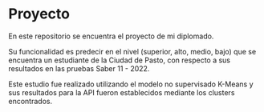 # Proyecto
En este repositorio se encuentra el proyecto de mi diplomado.

Su funcionalidad es predecir en el nivel (superior, alto, medio, bajo) que se encuentra un estudiante de la Ciudad de Pasto, con respecto a sus resultados en las pruebas Saber 11 - 2022.

Este estudio fue realizado utilizando el modelo no supervisado K-Means y sus resultados para la API fueron establecidos mediante los clusters encontrados.

